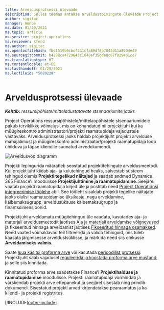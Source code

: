 ```yaml
---
title: Arveldusprotsessi ülevaade
description: Selles teemas antakse arveldustoimingute ülevaade Project Operationsis ressursipõhiste/mittelaopõhiste stsenaariumide korral.
author: sigitac
manager: Annbe
ms.date: 01/29/2021
ms.topic: article
ms.service: project-operations
ms.reviewer: kfend
ms.author: sigitac
ms.openlocfilehash: fbc1519b6cbcf231cfa89df8b7843d11a8904e49
ms.sourcegitcommit: b4298ca4729643c1040ef35dde8c67f829461ce7
ms.translationtype: HT
ms.contentlocale: et-EE
ms.lasthandoff: 01/29/2021
ms.locfileid: "5089229"
---
```

# <a name="invoicing-process-overview"></a>Arveldusprotsessi ülevaade

_**Kehtib:** ressursipõhiste/mitteladustatavate stsenaariumite jaoks_

Project Operations ressursipõhistele/mittelaopõhistele stsenaariumidele pakub terviklikke võimalusi, mis on kohandatud nii projektijuhi kui ka müügireskontro administraatori/projekti raamatupidaja vajadustele vastavaks. Arveldusprotsessi jaoks haldab projektijuht projekti arvelduse mahajäämust ja müügireskontro administraator/projekti raamatupidaja loob ühilduva ja täpse kliendile suunatud arvedokumendi.

![Arveldusvoo diagramm](./media/invoicing-flow.png)

Projekti lepingurida määratleb seostatud projektitehingute arveldusmeetodi. Kui projektijuht kiidab aja- ja kulutehingud heaks, salvestab süsteem tehingud olemis **Projekti tegelikud näitajad** ja saadab andmed Dynamics 365 Finance'i moodulisse **Projektijuhtimine ja raamatupidamine**. Seejärel vaatab projekti raamatupidaja kirjed üle ja postitab need [Project Operationsi integreerimise töölehe](../project-accounting/project-operations-integration-journal.md) abil. See tööleht sisaldab projekti tegelike näitajate jaoks olulisi raamatupidamise üksikasju, nagu arveldamine, käibemaksugrupp, arveldusüksuse käibemaksugrupp ja finantsdimensioonid.

Projektijuht arveldamata müügitehingud üle vaadata, kasutades aja- ja materjali arveldusmeetodit jaotises [Aja ja materjali arveldamise võlgnevused](../proforma-invoicing/manage-billing-backlog.md#time-and-material-billing-backlog) ja fikseeritud hinnaga arveldamist jaotises [Fikseeritud hinnaga osamaksed](../proforma-invoicing/manage-billing-backlog.md#fixed-price-milestones). Need vaated võimaldavad teil filtreerida ja valida tehinguid, mis tuleb kaasata järgmisesse arveldustsüklisse, ja märkida need siis olekusse **Arveldamiseks valmis**.

Saate [luua käsitsi proforma arve](../proforma-invoicing/create-manual-proforma-invoice.md) või kasutada [perioodilist protsessi](../proforma-invoicing/configure-automated-invoice-creation.md). Projektijuht saab vajadusel [reguleerida ja koostada proforma arve mustandi](../proforma-invoicing/manage-proforma-invoice.md) ja selle siis kinnitada.

Kinnitatud proforma arve saadetakse Finance'i **Projektihalduse ja raamatupidamise** moodulisse. Projekti raamatupidaja vormindab ja värskendab projekti arve ettepanekut ja seejärel sisestab ning prindib dokumendi. Sisestatud projekti arved kirjendatakse pearaamatus ja ka kliendi- ja projekti registrites.


[!INCLUDE[footer-include](../includes/footer-banner.md)]